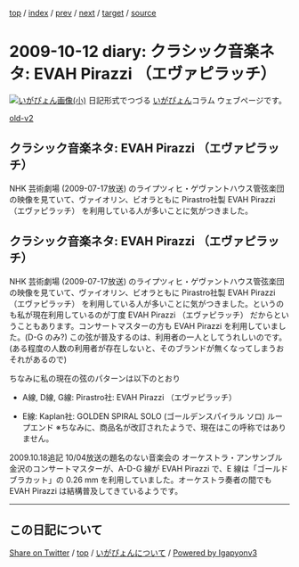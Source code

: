 [top](../index.html) 
 / [index](index.html) 
 / [prev](ig091005.html) 
 / [next](ig091021.html) 
 / [target](https://igapyon.github.io/diary/2009/ig091012.html) 
 / [source](https://github.com/igapyon/diary/blob/master/2009/ig091012.src.md) 

2009-10-12 diary: クラシック音楽ネタ: EVAH Pirazzi （エヴァピラッチ）
=====================================================================================================
[![いがぴょん画像(小)](https://igapyon.github.io/diary/images/iga200306s.jpg "いがぴょん")](https://igapyon.github.io/diary/memo/memoigapyon.html) 日記形式でつづる [いがぴょん](https://igapyon.github.io/diary/memo/memoigapyon.html)コラム ウェブページです。

[old-v2](ig091012-orig.html)

## クラシック音楽ネタ: EVAH Pirazzi （エヴァピラッチ）

NHK 芸術劇場 (2009-07-17放送) のライプツィヒ・ゲヴァントハウス管弦楽団の映像を見ていて、ヴァイオリン、ビオラともに Pirastro社製 EVAH Pirazzi （エヴァピラッチ） を利用している人が多いことに気がつきました。


## クラシック音楽ネタ: EVAH Pirazzi （エヴァピラッチ）

NHK 芸術劇場 (2009-07-17放送) のライプツィヒ・ゲヴァントハウス管弦楽団の映像を見ていて、ヴァイオリン、ビオラともに Pirastro社製
EVAH Pirazzi （エヴァピラッチ） を利用している人が多いことに気がつきました。というのも私が現在利用しているのが丁度 EVAH Pirazzi （エヴァピラッチ） だからということもあります。コンサートマスターの方も EVAH
Pirazzi を利用していました。(D-G のみ?) この弦が普及するのは、利用者の一人としてうれしいのです。(ある程度の人数の利用者が存在しないと、そのブランドが無くなってしまうおそれがあるので)

ちなみに私の現在の弦のパターンは以下のとおり

* A線, D線, G線: Pirastro社: EVAH Pirazzi （エヴァピラッチ）
    
* E線: Kaplan社: GOLDEN SPIRAL SOLO (ゴールデンスパイラル ソロ) ループエンド
  ※ちなみに、商品名が改訂されたようで、現在はこの呼称ではありません。
  

2009.10.18追記 10/04放送の題名のない音楽会の オーケストラ・アンサンブル金沢のコンサートマスターが、A-D-G 線が EVAH Pirazzi で、E 線は「ゴールド ブラカット」の 0.26 mm を利用していました。オーケストラ奏者の間でも EVAH Pirazzi は結構普及してきているようです。


----------------------------------------------------------------------------------------------------

## この日記について

[Share on Twitter](https://twitter.com/intent/tweet?hashtags=igapyon%2Cdiary%2C%E3%81%84%E3%81%8C%E3%81%B4%E3%82%87%E3%82%93&text=%E3%82%AF%E3%83%A9%E3%82%B7%E3%83%83%E3%82%AF%E9%9F%B3%E6%A5%BD%E3%83%8D%E3%82%BF%3A+EVAH+Pirazzi+%EF%BC%88%E3%82%A8%E3%83%B4%E3%82%A1%E3%83%94%E3%83%A9%E3%83%83%E3%83%81%EF%BC%89&url=https%3A%2F%2Figapyon.github.io%2Fdiary%2F2009%2Fig091012.html) / [top](../index.html) / [いがぴょんについて](https://igapyon.github.io/diary/memo/memoigapyon.html) / [Powered by Igapyonv3](https://github.com/igapyon/igapyonv3)

